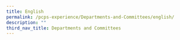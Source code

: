 ```yaml
---
title: English
permalink: /pcps-experience/Departments-and-Committees/english/
description: ""
third_nav_title: Departments and Committees
---
```

